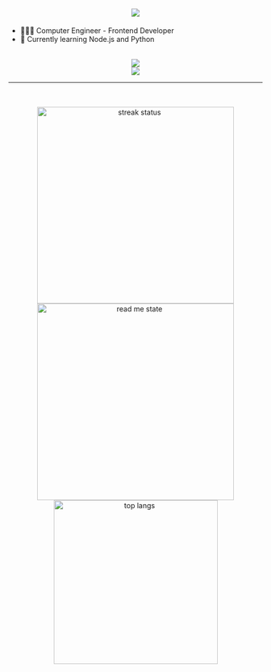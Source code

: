 
<h1 align="center">
  <a href="https://git.io/typing-svg">
    <img src="https://readme-typing-svg.herokuapp.com/?font=Righteous&size=35&center=true&vCenter=true&width=500&height=70&duration=4000&lines=Hi+There!+🤩;+I'm+Fateme!;"/>
  </a>
</h1>

- 👩🏻‍💻 Computer Engineer - Frontend Developer
- 🌱 Currently learning Node.js and Python

<br/>
<div align="center">
  <a href="https://skillicons.dev">
    <img src="https://skillicons.dev/icons?i=react,next,bootstrap,mui,html,css,tailwind"/>
    <br/>
    <img src="https://skillicons.dev/icons?i=javascript,typescript,python,git,npm,yarn,cpp,c,vscode"/>
  </a>
</div>

<hr/>
<br/>
<br/>

<div align="center">
  <img width="390" src="https://streak-stats.demolab.com?user=fatememajdi&count_private=true&theme=react&border_radius=10" alt="streak status"/>
  <img width="390" src="https://github-readme-stats.vercel.app/api?username=fatememajdi&count_private=true&show_icons=true&theme=react&rank_ico=github&border_radius=10" alt="read me state"/>
  <br/>
    <img align="center" width="325" src="https://github-readme-stats.vercel.app/api/top-langs/?username=fatememajdi&hide=HTML&langs_count=8&layout=compact&theme=react&border_radius=10&size_weight=0.5&count_weight=0.5&exclude_repo=github-readme-stats" alt="top langs" />
</div>
